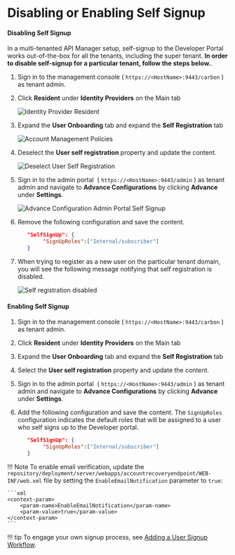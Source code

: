# Disabling or Enabling Self Signup

#### Disabling Self Signup

In a multi-tenanted API Manager setup, self-signup to the Developer Portal works out-of-the-box for all the tenants, including the super tenant. **In order to disable self-signup for a particular tenant, follow the steps below.**.

1. Sign in to the management console ( `https://<HostName>:9443/carbon` ) as tenant admin.

2. Click **Resident** under **Identity Providers** on the Main tab

    ![Identity Provider Resident]({{base_path}}/assets/img/learn/idp-resident.png)

3. Expand the **User Onboarding** tab and expand the **Self Registration** tab

    ![Account Management Policies]({{base_path}}/assets/img/learn/user-onboarding-self-onboarding.png)

4. Deselect the **User self registration** property and update the content.

    ![Deselect User Self Registration]({{base_path}}/assets/img/learn/deselect-user-self-registration.png)

5. Sign in to the admin portal  ( `https://<HostName>:9443/admin` ) as tenant admin and navigate to **Advance Configurations** by clicking **Advance** under **Settings**.

    ![Advance Configuration Admin Portal Self Signup]({{base_path}}/assets/img/learn/advance-configuration-admin-portal-self-signup.png)

6. Remove the following configuration and save the content.
    ``` json
       "SelfSignUp": {
            "SignUpRoles":["Internal/subscriber"]
       }
    ```
7. When trying to register as a new user on the particular tenant domain, you will see the following message notifying that self registration is disabled.

    ![Self registration disabled]({{base_path}}/assets/img/learn/self-signup-disabled.png)

#### Enabling Self Signup


1. Sign in to the management console ( `https://<HostName>:9443/carbon` ) as tenant admin.

2. Click **Resident** under **Identity Providers** on the Main tab

3. Expand the **User Onboarding** tab and expand the **Self Registration** tab

4. Select the **User self registration** property and update the content.

5. Sign in to the admin portal  ( `https://<HostName>:9443/admin` ) as tenant admin and navigate to **Advance Configurations** by clicking **Advance** under **Settings**.

6. Add the following configuration and save the content. The `SignUpRoles` configuration indicates the default roles that will be assigned to a user who self signs up to the Developer portal.

    ``` json
       "SelfSignUp": {
            "SignUpRoles":["Internal/subscriber"]
       }
    ```
!!! Note
    To enable email verification, update the `repository/deployment/server/webapps/accountrecoveryendpoint/WEB-INF/web.xml` file by setting the `EnableEmailNotification` parameter to `true`:

    ```xml
    <context-param>
        <param-name>EnableEmailNotification</param-name>
        <param-value>true</param-value>
    </context-param>
    ```

!!! tip
    To engage your own signup process, see [Adding a User Signup Workflow]({{base_path}}/develop/customizations/adding-a-user-signup-workflow).
